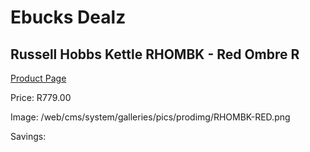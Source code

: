 
# Ebucks Dealz
## Russell Hobbs Kettle RHOMBK - Red Ombre R
[Product Page](https://www.ebucks.com/web/shop/productSelected.do?prodId=1155336741&catId=704985963)

Price: R779.00

Image: /web/cms/system/galleries/pics/prodimg/RHOMBK-RED.png

Savings: 


	